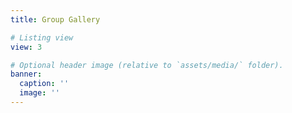 ```yaml
---
title: Group Gallery

# Listing view
view: 3

# Optional header image (relative to `assets/media/` folder).
banner:
  caption: ''
  image: ''
---
```

</br>
</br>

